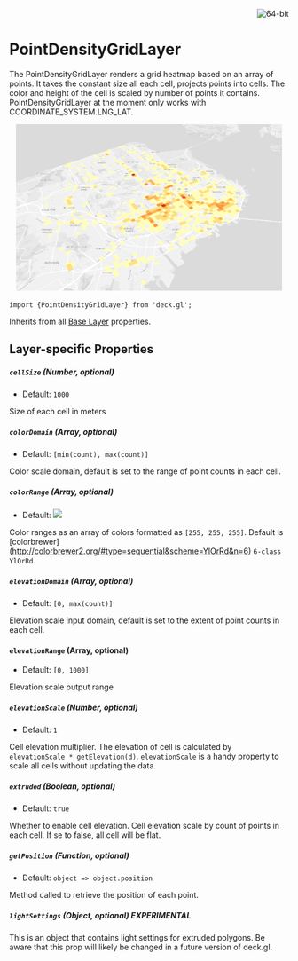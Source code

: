 <p align="right">
  <img src="https://img.shields.io/badge/extruded-yes-blue.svg?style=flat-square" alt="64-bit" />
</p>

# PointDensityGridLayer

The PointDensityGridLayer renders a grid heatmap based on an array of points.
It takes the constant size all each cell, projects points into cells. The color 
and height of the cell is scaled by number of points it contains. PointDensityGridLayer 
at the moment only works with COORDINATE_SYSTEM.LNG_LAT.


<div align="center">
  <img height="300" src="/demo/src/static/images/point-density-grid.gif" />
</div>

    import {PointDensityGridLayer} from 'deck.gl';

Inherits from all [Base Layer](/docs/layers/base-layer.md) properties.


## Layer-specific Properties

##### `cellSize` (Number, optional)

- Default: `1000`

Size of each cell in meters

##### `colorDomain` (Array, optional)

- Default: `[min(count), max(count)]`

Color scale domain, default is set to the range of point counts in each cell.

##### `colorRange` (Array, optional)

- Default: <img src="/demo/src/static/images/colorbrewer_YlOrRd_6.png"/></a>

Color ranges as an array of colors formatted as `[255, 255, 255]`. Default is 
[colorbrewer] (http://colorbrewer2.org/#type=sequential&scheme=YlOrRd&n=6) `6-class YlOrRd`.

##### `elevationDomain` (Array, optional)

- Default: `[0, max(count)]`

Elevation scale input domain, default is set to the extent of point counts in each cell.

#### `elevationRange` (Array, optional)

- Default: `[0, 1000]`

Elevation scale output range

##### `elevationScale` (Number, optional)

- Default: `1`

Cell elevation multiplier. The elevation of cell is calculated by 
`elevationScale * getElevation(d)`. `elevationScale` is a handy property to scale 
all cells without updating the data.

##### `extruded` (Boolean, optional)

- Default: `true`

Whether to enable cell elevation. Cell elevation scale by count of points in each cell. 
If se to false, all cell will be flat.

##### `getPosition` (Function, optional)

- Default: `object => object.position`

Method called to retrieve the position of each point.

##### `lightSettings` (Object, optional) **EXPERIMENTAL**

This is an object that contains light settings for extruded polygons.
Be aware that this prop will likely be changed in a future version of deck.gl.
